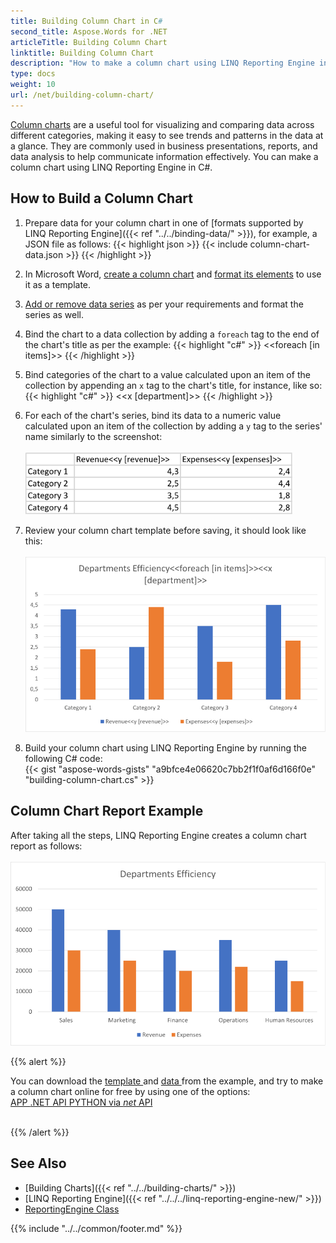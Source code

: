 ```yaml
---
title: Building Column Chart in C#
second_title: Aspose.Words for .NET
articleTitle: Building Column Chart
linktitle: Building Column Chart
description: "How to make a column chart using LINQ Reporting Engine in C#."
type: docs
weight: 10
url: /net/building-column-chart/
---
```


[Column charts](https://en.wikipedia.org/wiki/Bar_chart) are a useful tool for visualizing and comparing data across
different categories, making it easy to see trends and patterns in the data at a glance. They are commonly used in
business presentations, reports, and data analysis to help communicate information effectively. You can make a column
chart using LINQ Reporting Engine in C#.

## How to Build a Column Chart

1. Prepare data for your column chart in one of [formats supported by LINQ Reporting Engine]({{< ref "../../binding-data/" >}}),
for example, a JSON file as follows:
{{< highlight json >}}
{{< include column-chart-data.json >}}
{{< /highlight >}}

2. In Microsoft Word, [create a column
chart](https://support.microsoft.com/en-us/office/add-a-chart-to-your-document-in-word-ff48e3eb-5e04-4368-a39e-20df7c798932)
and [format its
elements](https://support.microsoft.com/en-us/office/format-elements-of-a-chart-b6c787d5-f90a-41d2-a901-9d3ed9f0dbf0)
to use it as a template.

3. [Add or remove data
series](https://support.microsoft.com/en-us/office/add-a-data-series-to-your-chart-25340cfb-3fa3-428c-82cf-79983125df12)
as per your requirements and format the series as well.

4. Bind the chart to a data collection by adding a `foreach` tag to the end of the chart's title as per the example:
{{< highlight "c#" >}}
<<foreach [in items]>>
{{< /highlight >}}

5. Bind categories of the chart to a value calculated upon an item of the collection by appending an `x` tag to
the chart's title, for instance, like so:
{{< highlight "c#" >}}
<<x [department]>>
{{< /highlight >}}

6. For each of the chart's series, bind its data to a numeric value calculated upon an item of the collection by adding
a `y` tag to the series' name similarly to the screenshot:\
\
<img src="column-chart-template-series-data.png"
  alt="Series data of a column chart template for LINQ Reporting Engine in C#."
  style="width:427px"/>

7. Review your column chart template before saving, it should look like this:\
\
<img src="column-chart-template.png"
  alt="Column chart template for LINQ Reporting Engine in C#."
  style="width:578px"/>

8. Build your column chart using LINQ Reporting Engine by running the following C# code:\
{{< gist "aspose-words-gists" "a9bfce4e06620c7bb2f1f0af6d166f0e" "building-column-chart.cs" >}}

## Column Chart Report Example

After taking all the steps, LINQ Reporting Engine creates a column chart report as follows:\
\
<img src="column-chart-report.png"
  alt="Column chart report created by LINQ Reporting Engine in C#."
  style="width:578px"/>

{{% alert %}}

You can download the [template
](https://github.com/aspose-words/Aspose.Words-for-.NET/raw/ivan.lyagin/UEX-331/Examples/Data/LINQ/Column%20Chart%20Template.docx)
and [data
](https://github.com/aspose-words/Aspose.Words-for-.NET/raw/ivan.lyagin/UEX-331/Examples/Data/LINQ/Column%20Chart%20Data.json)
from the example, and try to make a column chart online for free by using one of the options:\
<a class="product-item docs-btn" href="https://products.aspose.app/words/assembly" >APP </a>
<a class="product-item docs-btn" href="https://products.aspose.com/words/net/report/" >.NET API </a>
<a class="product-item docs-btn" href="https://products.aspose.com/words/python-net/report/" >
PYTHON via <em class="docs-vianet">net</em> API</a>
<br/>
<br/>

{{% /alert %}}

## See Also

- [Building Charts]({{< ref "../../building-charts/" >}})
- [LINQ Reporting Engine]({{< ref "../../../linq-reporting-engine-new/" >}})
- [ReportingEngine Class](https://reference.aspose.com/words/net/aspose.words.reporting/reportingengine/)

{{% include "../../common/footer.md" %}}